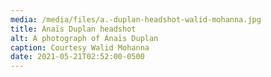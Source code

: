 ```yaml
---
media: /media/files/a.-duplan-headshot-walid-mohanna.jpg
title: Anaïs Duplan headshot
alt: A photograph of Anaïs Duplan
caption: Courtesy Walid Mohanna
date: 2021-05-21T02:52:00-0500
---
```

